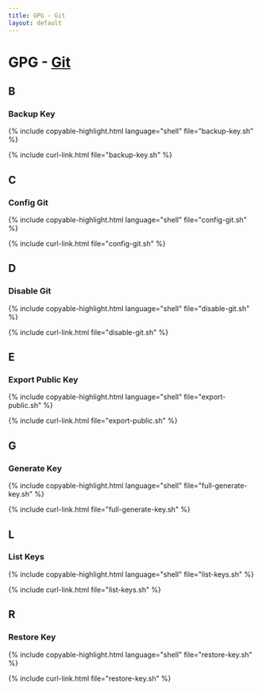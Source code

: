 ```yaml
---
title: GPG - Git
layout: default
---
```


# GPG - [Git](../)

## B

### Backup Key

{% include copyable-highlight.html
    language="shell"
    file="backup-key.sh"
%}

{% include curl-link.html file="backup-key.sh" %}

## C

### Config Git

{% include copyable-highlight.html
    language="shell"
    file="config-git.sh"
%}

{% include curl-link.html file="config-git.sh" %}

## D

### Disable Git

{% include copyable-highlight.html
    language="shell"
    file="disable-git.sh"
%}

{% include curl-link.html file="disable-git.sh" %}

## E

### Export Public Key

{% include copyable-highlight.html
    language="shell"
    file="export-public.sh"
%}

{% include curl-link.html file="export-public.sh" %}

## G

### Generate Key

{% include copyable-highlight.html
    language="shell"
    file="full-generate-key.sh"
%}

{% include curl-link.html file="full-generate-key.sh" %}

## L

### List Keys

{% include copyable-highlight.html
    language="shell"
    file="list-keys.sh"
%}

{% include curl-link.html file="list-keys.sh" %}

## R

### Restore Key

{% include copyable-highlight.html
    language="shell"
    file="restore-key.sh"
%}

{% include curl-link.html file="restore-key.sh" %}
